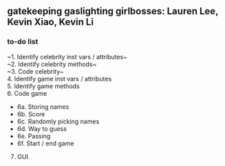gatekeeping gaslighting girlbosses: Lauren Lee, Kevin Xiao, Kevin Li
---
### to-do list
~1. Identify celebrity inst vars / attributes~  
~2. Identify celebrity methods~  
~3. Code celebrity~  
4. Identify game inst vars / attributes  
5. Identify game methods  
6. Code game
  - 6a. Storing names
  - 6b. Score
  - 6c. Randomly picking names
  - 6d. Way to guess
  - 6e. Passing
  - 6f. Start / end game

7. GUI

